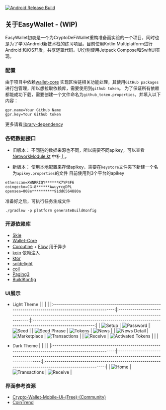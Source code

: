 [![Android Release Build](https://github.com/BreakZero/EasyWallet-KMP/actions/workflows/android-build-release.yml/badge.svg)](https://github.com/BreakZero/EasyWallet-KMP/actions/workflows/android-build-release.yml)

## 关于EasyWallet - (WIP)

EasyWallet初衷是一个为CryptoDeFiWallet重构准备而实验的一个项目，同时也是为了学习Android新技术栈的练习项目。目前使用Kotlin
Multiplatform进行Android
和iOS开发，共享逻辑代码。UI分别使用Jetpack Compose和SwiftUI实现。

### 配置

由于项目中依赖[wallet-core](https://github.com/trustwallet/wallet-core)
实现区块链相关功能处理，其使用`GitHub packages`进行包管理，所以想拉取依赖库，需要使用到`github token`。
为了保证所有依赖都能成功下载，需要创建一个文件命名为`github_token.properties`，并填入以下内容：

```properties
gpr.name=Your Github Name
gpr.key=Your Github token
```

更多请看[library-dependency](https://developer.trustwallet.com/developer/wallet-core/integration-guide/android-guide#adding-library-dependency)

### 各链数据接口

- 旧版本：
  不同链的数据来源也不同，所以需要不同apikey，可以查看[NetworkModule.kt](platform%2Fnetwork%2Fsrc%2FcommonMain%2Fkotlin%2Fcom%2Feasy%2Fwallet%2Fnetwork%2Fdi%2FNetworkModule.kt)
  中补上。

- 新版本：
  使用本地配置来存储apikey，需要在`keystore`文件夹下新建一个名为`apikey.properties`的文件
  目前使用到3个平台的apikey

```properties
etherscan=XWNRRIQY******K7YP4F6
coingecko=CG-8******AwuyrcgDPL
opensea=008e**********91dd6564880a
```

准备好之后，可执行任务生成文件

```shell
./gradlew -p platform generateBuildKonfig
```

### 开源依赖库

- [Skie](https://github.com/touchlab/SKIE)
- [Wallet-Core](https://github.com/trustwallet/wallet-core)
- [Coroutine](https://github.com/Kotlin/kotlinx.coroutines) + [Flow](https://kotlinlang.org/api/kotlinx.coroutines/kotlinx-coroutines-core/kotlinx.coroutines.flow/)
  用于异步
- [koin](https://github.com/InsertKoinIO/koin) 依赖注入
- [ktor](https://github.com/ktorio/ktor)
- [sqldelight](https://github.com/cashapp/sqldelight)
- [coil](https://github.com/coil-kt/coil)
- [Paging3](https://github.com/cashapp/multiplatform-paging)
- [BuildKonfig](https://github.com/yshrsmz/BuildKonfig)

### UI展示

- Light Theme
  | | | |
  |:---------------------------------------------------------------------------------------------------------:|:-------------------------------------------------------------------------------------------------------:|:---------------------------------------------------------------------------------------------------------:|
  |   ![Setup](https://github.com/BreakZero/EasyWallet-KMP/blob/main/screens/Screenshot_20240403_142430.png)   | ![Password](https://github.com/BreakZero/EasyWallet-KMP/blob/main/screens/Screenshot_20240403_142459.png) | ![Seed](https://github.com/BreakZero/EasyWallet-KMP/blob/main/screens/Screenshot_20240403_142539.png) |
  | ![Seed Phrase](https://github.com/BreakZero/EasyWallet-KMP/blob/main/screens/Screenshot_20240403_142552.png) |  ![Tokens](https://github.com/BreakZero/EasyWallet-KMP/blob/main/screens/Screenshot_20240403_170909.png)  |  ![News](https://github.com/BreakZero/EasyWallet-KMP/blob/main/screens/Screenshot_20240403_170930.png)  |
  | ![News Detail](https://github.com/BreakZero/EasyWallet-KMP/blob/main/screens/Screenshot_20240403_171051.png) |  ![Marketplace](https://github.com/BreakZero/EasyWallet-KMP/blob/main/screens/Screenshot_20240403_170946.png)  | ![Transactions](https://github.com/BreakZero/EasyWallet-KMP/blob/main/screens/Screenshot_20240403_171126.png) |
  | ![Receive](https://github.com/BreakZero/EasyWallet-KMP/blob/main/screens/Screenshot_20240403_171142.png) |  ![Activated Tokens](https://github.com/BreakZero/EasyWallet-KMP/blob/main/screens/Screenshot_20240403_171200.png)  | | |

- Dark Theme
  | | | |
  |:---------------------------------------------------------------------------------------------------------:|:-------------------------------------------------------------------------------------------------------------:|:--------------------------------------------------------------------------------------------------------:|
  |   ![Home](https://github.com/BreakZero/EasyWallet-KMP/blob/main/screens/Screenshot_20240403_000608.png)   | ![Transactions](https://github.com/BreakZero/EasyWallet-KMP/blob/main/screens/Screenshot_20240403_000650.png) | ![Receive](https://github.com/BreakZero/EasyWallet-KMP/blob/main/screens/Screenshot_20240403_000723.png) |

### 界面参考资源

- [Crypto-Wallet-Mobile-Ui-(Free)-(Community)](https://www.figma.com/file/sLqrdLp6vOedEnZgW1E3ze/Cryptooly---Crypto-Wallet-Mobile-Ui-(Free)-(Community)?type=design&mode=design)
- [CoinTrend](https://github.com/CoinTrend/CoinTrend)
